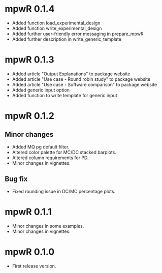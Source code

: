 # mpwR 0.1.4

* Added function load_experimental_design
* Added function write_experimental_design
* Added further user-friendly error messaging in prepare_mpwR
* Added further description in write_generic_template

# mpwR 0.1.3

* Added article "Output Explanations" to package website
* Added article "Use case - Round robin study" to package website
* Added article "Use case - Software comparison" to package website
* Added generic input option
* Added function to write template for generic input

# mpwR 0.1.2

## Minor changes

* Added MQ pg default filter.
* Altered color palette for MC/DC stacked barplots.
* Altered column requirements for PD.
* Minor changes in vignettes.

## Bug fix

* Fixed rounding issue in DC/MC percentage plots.

# mpwR 0.1.1

* Minor changes in some examples.
* Minor changes in vignettes. 

# mpwR 0.1.0

* First release version.


 
